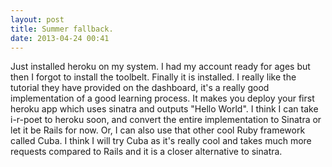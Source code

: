 ```yaml
---
layout: post
title: Summer fallback.
date: 2013-04-24 00:41
---
```

Just installed heroku on my system. I had my account ready for ages but then I forgot to install the toolbelt. Finally it is installed. I really like the tutorial they have provided on the dashboard, it's a really good implementation of a good learning process. It makes you deploy your first heroku app which uses sinatra and outputs "Hello World". I think I can take i-r-poet to heroku soon, and convert the entire implementation to Sinatra or let it be Rails for now. Or, I can also use that other cool Ruby framework called Cuba. I think I will try Cuba as it's really cool and takes much more requests compared to Rails and it is a closer alternative to sinatra.
